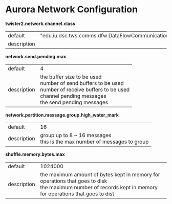 # Aurora Network Configuration



**twister2.network.channel.class**
<table><tr><td>default</td><td>"edu.iu.dsc.tws.comms.dfw.DataFlowCommunication"</td><tr><td>description</td><td></td></table>

**network.send.pending.max**
<table><tr><td>default</td><td>4</td><tr><td>description</td><td>the buffer size to be used<br/>number of send buffers to be used<br/>number of receive buffers to be used<br/>channel pending messages<br/>the send pending messages</td></table>

**network.partition.message.group.high_water_mark**
<table><tr><td>default</td><td>16</td><tr><td>description</td><td>group up to 8 ~ 16 messages<br/>this is the max number of messages to group</td></table>

**shuffle.memory.bytes.max**
<table><tr><td>default</td><td>1024000</td><tr><td>description</td><td>the maximum amount of bytes kept in memory for operations that goes to disk<br/>the maximum number of records kept in memory for operations that goes to dist</td></table>


